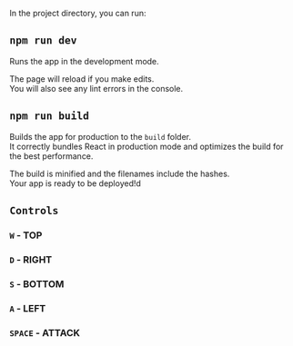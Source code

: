 In the project directory, you can run:

## `npm run dev`

Runs the app in the development mode.

The page will reload if you make edits.\
You will also see any lint errors in the console.

## `npm run build`

Builds the app for production to the `build` folder.\
It correctly bundles React in production mode and optimizes the build for the best performance.

The build is minified and the filenames include the hashes.\
Your app is ready to be deployed!d

## `Controls`

###  `W` - TOP
###  `D` - RIGHT
###  `S` - BOTTOM
###  `A` - LEFT
###  `SPACE` - ATTACK